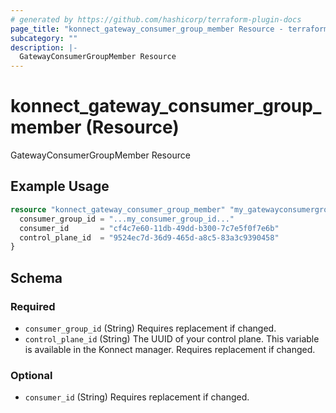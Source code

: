 ```yaml
---
# generated by https://github.com/hashicorp/terraform-plugin-docs
page_title: "konnect_gateway_consumer_group_member Resource - terraform-provider-konnect"
subcategory: ""
description: |-
  GatewayConsumerGroupMember Resource
---
```


# konnect_gateway_consumer_group_member (Resource)

GatewayConsumerGroupMember Resource

## Example Usage

```terraform
resource "konnect_gateway_consumer_group_member" "my_gatewayconsumergroupmember" {
  consumer_group_id = "...my_consumer_group_id..."
  consumer_id       = "cf4c7e60-11db-49dd-b300-7c7e5f0f7e6b"
  control_plane_id  = "9524ec7d-36d9-465d-a8c5-83a3c9390458"
}
```

<!-- schema generated by tfplugindocs -->
## Schema

### Required

- `consumer_group_id` (String) Requires replacement if changed.
- `control_plane_id` (String) The UUID of your control plane. This variable is available in the Konnect manager. Requires replacement if changed.

### Optional

- `consumer_id` (String) Requires replacement if changed.


